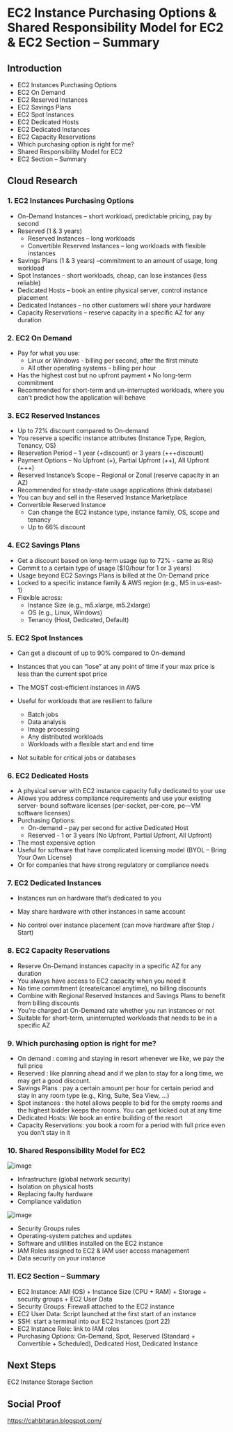#  EC2 Instance Purchasing Options & Shared Responsibility Model for EC2 & EC2 Section – Summary

## Introduction

- EC2 Instances Purchasing Options
- EC2 On Demand 
- EC2 Reserved Instances 
- EC2 Savings Plans 
- EC2 Spot Instances
- EC2 Dedicated Hosts 
- EC2 Dedicated Instances 
- EC2 Capacity Reservations 
- Which purchasing option is right for me?
- Shared Responsibility Model for EC2
- EC2 Section – Summary 


## Cloud Research

### 1. EC2 Instances Purchasing Options

- On-Demand Instances – short workload, predictable pricing, pay by second<br>
- Reserved (1 & 3 years)<br>
    - Reserved Instances – long workloads
    - Convertible Reserved Instances – long workloads with flexible instances
- Savings Plans (1 & 3 years) –commitment to an amount of usage, long workload<br>
- Spot Instances – short workloads, cheap, can lose instances (less reliable)<br>
- Dedicated Hosts – book an entire physical server, control instance placement<br> 
- Dedicated Instances – no other customers will share your hardware<br> 
- Capacity Reservations – reserve capacity in a specific AZ for any duration<br> 


### 2. EC2 On Demand 

- Pay for what you use:<br> 
    - Linux or Windows - billing per second, after the first minute 
    - All other operating systems - billing per hour 
- Has the highest cost but no upfront payment • No long-term commitment<br> 
- Recommended for short-term and un-interrupted workloads, where you can't predict how the application will behave

### 3. EC2 Reserved Instances 

- Up to 72% discount compared to On-demand<br>
- You reserve a specific instance attributes (Instance Type, Region, Tenancy, OS)<br>
- Reservation Period – 1 year (+discount) or 3 years (+++discount)<br>
- Payment Options – No Upfront (+), Partial Upfront (++), All Upfront (+++)<br> 
- Reserved Instance’s Scope – Regional or Zonal (reserve capacity in an AZ)<br>
- Recommended for steady-state usage applications (think database)<br>
- You can buy and sell in the Reserved Instance Marketplace<br> 
- Convertible Reserved Instance<br> 
    - Can change the EC2 instance type, instance family, OS, scope and tenancy
    - Up to 66% discount 
    
    
### 4. EC2 Savings Plans

- Get a discount based on long-term usage (up to 72% - same as RIs)<br>  
- Commit to a certain type of usage ($10/hour for 1 or 3 years)<br>  
- Usage beyond EC2 Savings Plans is billed at the On-Demand price
- Locked to a specific instance family & AWS region (e.g., M5 in us-east-1)<br>  
- Flexible across:<br>
    - Instance Size (e.g., m5.xlarge, m5.2xlarge)
    - OS (e.g., Linux, Windows) 
    - Tenancy (Host, Dedicated, Default)
    

### 5. EC2 Spot Instances

- Can get a discount of up to 90% compared to On-demand<br> 
- Instances that you can “lose” at any point of time if your max price is less than the current spot price<br> 
- The MOST cost-efficient instances in AWS

- Useful for workloads that are resilient to failure
    - Batch jobs
    - Data analysis
    - Image processing
    - Any distributed workloads 
    - Workloads with a flexible start and end time
- Not suitable for critical jobs or databases


### 6. EC2 Dedicated Hosts 

- A physical server with EC2 instance capacity fully dedicated to your use
- Allows you address compliance requirements and use your existing server- bound software licenses (per-socket, per-core, pe—VM software licenses) 
- Purchasing Options: 
    - On-demand – pay per second for active Dedicated Host 
    - Reserved - 1 or 3 years (No Upfront, Partial Upfront, All Upfront) 
- The most expensive option 
- Useful for software that have complicated licensing model (BYOL – Bring Your Own License) 
- Or for companies that have strong regulatory or compliance needs


### 7. EC2 Dedicated Instances 

- Instances run on hardware that’s dedicated to you 

- May share hardware with other instances in same account 

- No control over instance placement (can move hardware after Stop / Start)


### 8. EC2 Capacity Reservations 

- Reserve On-Demand instances capacity in a specific AZ for any duration 
- You always have access to EC2 capacity when you need it 
- No time commitment (create/cancel anytime), no billing discounts 
- Combine with Regional Reserved Instances and Savings Plans to benefit from billing discounts 
- You’re charged at On-Demand rate whether you run instances or not 
- Suitable for short-term, uninterrupted workloads that needs to be in a specific AZ


### 9. Which purchasing option is right for me?

- On demand      : coming and staying in resort whenever we like, we pay the full price
- Reserved       : like planning ahead and if we plan to stay for a long time, we may get a good discount.
- Savings Plans  : pay a certain amount per hour for certain period and stay in any room type (e.g.,
King, Suite, Sea View, …)
- Spot instances : the hotel allows people to bid for the empty rooms and the highest bidder keeps the
rooms. You can get kicked out at any time
- Dedicated Hosts: We book an entire building of the resort
- Capacity Reservations: you book a room for a period with full price even you don’t stay in it


### 10. Shared Responsibility Model for EC2

![image](https://user-images.githubusercontent.com/121140952/214017277-ea415bc6-0c2e-4de1-bf69-519e8f3c197b.png)

- Infrastructure (global network security)
- Isolation on physical hosts
- Replacing faulty hardware
- Compliance validation


![image](https://user-images.githubusercontent.com/121140952/214017339-bbdfef39-30ff-4ba3-a267-0db89c118516.png)

- Security Groups rules
- Operating-system patches and updates
- Software and utilities installed on the EC2 instance
- IAM Roles assigned to EC2 & IAM user access management
- Data security on your instance

### 11. EC2 Section – Summary 

- EC2 Instance: AMI (OS) + Instance Size (CPU + RAM) + Storage +
security groups + EC2 User Data
- Security Groups: Firewall attached to the EC2 instance
- EC2 User Data: Script launched at the first start of an instance
- SSH: start a terminal into our EC2 Instances (port 22)
- EC2 Instance Role: link to IAM roles
- Purchasing Options: On-Demand, Spot, Reserved (Standard +
Convertible + Scheduled), Dedicated Host, Dedicated Instance


## Next Steps

EC2 Instance Storage Section

## Social Proof
https://cahbitaran.blogspot.com/

